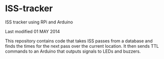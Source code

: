 # ISS-tracker
ISS tracker using RPi and Arduino

Last modified 01 MAY 2014

This repository contains code that takes ISS passes from a database and finds the times for the next pass over the current location.
It then sends TTL commands to an Arduino that outputs signals to LEDs and buzzers.
